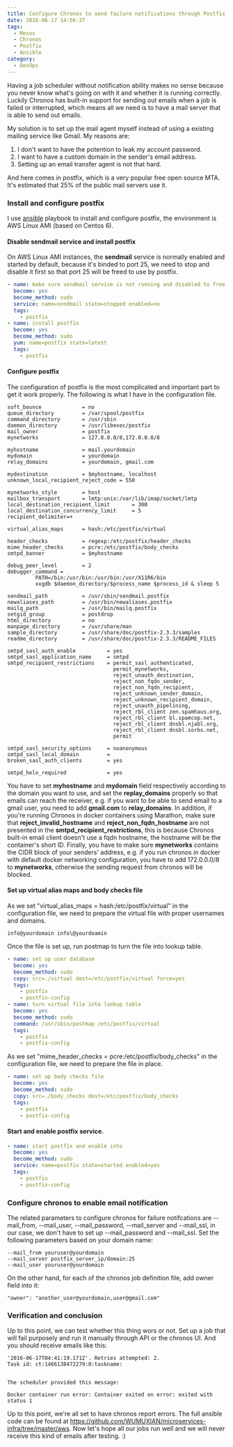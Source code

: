 ```yaml
---
title: Configure Chronos to send failure notifications through Postfix
date: 2016-06-17 14:56:37
tags: 
  - Mesos 
  - Chronos
  - Postfix
  - Ansible
category: 
  - DevOps
---
```


Having a job scheduler without notification ability makes no sense because you never know what's going on with it and whether it is running correctly. Luckily Chronos has built-in support for sending out emails when a job is failed or interrupted, which means all we need is to have a mail server that is able to send out emails.

My solution is to set up the mail agent myself instead of using a existing mailing service like Gmail. My reasons are:
1. I don't want to have the potention to leak my account password.
2. I want to have a custom domain in the sender's email address.
3. Setting up an email transfer agent is not that hard.

And here comes in postfix, which is a very popular free open source MTA. It's estimated that 25% of the public mail servers use it.

### Install and configure postfix

I use [ansible](https://www.ansible.com/) playbook to install and configure postfix, the environment is AWS Linux AMI (based on Centos 6).

#### Disable sendmail service and install postfix
On AWS Linux AMI instances, the **sendmail** service is normally enabled and started by default, because it's binded to port 25, we need to stop and disable it first so that port 25 will be freed to use by postfix.
```yml
- name: make sure sendmail service is not running and disabled to free port 25
  become: yes
  become_method: sudo
  service: name=sendmail state=stopped enabled=no
  tags:
    - postfix
- name: install postfix
  become: yes
  become_method: sudo
  yum: name=postfix state=latest
  tags:
    - postfix
```

#### Configure postfix
The configuration of postfix is the most complicated and important part to get it work properly. The following is what I have in the configuration file.
```
soft_bounce             = no
queue_directory         = /var/spool/postfix
command_directory       = /usr/sbin
daemon_directory        = /usr/libexec/postfix
mail_owner              = postfix
mynetworks              = 127.0.0.0/8,172.0.0.0/8

myhostname              = mail.yourdomain
mydomain                = yourdomain
relay_domains           = yourdomain, gmail.com

mydestination           = $myhostname, localhost
unknown_local_recipient_reject_code = 550

mynetworks_style        = host
mailbox_transport       = lmtp:unix:/var/lib/imap/socket/lmtp
local_destination_recipient_limit       = 300
local_destination_concurrency_limit     = 5
recipient_delimiter=+

virtual_alias_maps      = hash:/etc/postfix/virtual

header_checks           = regexp:/etc/postfix/header_checks
mime_header_checks      = pcre:/etc/postfix/body_checks
smtpd_banner            = $myhostname

debug_peer_level        = 2
debugger_command =
         PATH=/bin:/usr/bin:/usr/bin:/usr/X11R6/bin
         xxgdb $daemon_directory/$process_name $process_id & sleep 5

sendmail_path           = /usr/sbin/sendmail.postfix
newaliases_path         = /usr/bin/newaliases.postfix
mailq_path              = /usr/bin/mailq.postfix
setgid_group            = postdrop
html_directory          = no
manpage_directory       = /usr/share/man
sample_directory        = /usr/share/doc/postfix-2.3.3/samples
readme_directory        = /usr/share/doc/postfix-2.3.3/README_FILES

smtpd_sasl_auth_enable          = yes
smtpd_sasl_application_name     = smtpd
smtpd_recipient_restrictions    = permit_sasl_authenticated,
                                  permit_mynetworks,
                                  reject_unauth_destination,
                                  reject_non_fqdn_sender,
                                  reject_non_fqdn_recipient,
                                  reject_unknown_sender_domain,
                                  reject_unknown_recipient_domain,
                                  reject_unauth_pipelining,
                                  reject_rbl_client zen.spamhaus.org,
                                  reject_rbl_client bl.spamcop.net,
                                  reject_rbl_client dnsbl.njabl.org,
                                  reject_rbl_client dnsbl.sorbs.net,
                                  permit

smtpd_sasl_security_options     = noanonymous
smtpd_sasl_local_domain         =
broken_sasl_auth_clients        = yes

smtpd_helo_required             = yes
```
You have to set **myhostname** and **mydomain** field respectively according to the domain you want to use, and set the **replay_domains** properly so that emails can reach the receiver, e.g. if you want to be able to send email to a gmail user, you need to add **gmail.com** to **relay_domains**. In addition, if you're running Chronos in docker containers using Marathon, make sure that **reject_invalid_hostname** and **reject_non_fqdn_hostname** are not presented in the **smtpd_recipient_restrictions**, this is because Chronos built-in email client doesn't use a fqdn hostname, the hostname will be the container's short ID. Finally, you have to make sure **mynetworks** contains the CIDR block of your senders' address, e.g. if you run chronos in docker with default docker networking configuration, you have to add 172.0.0.0/8 to **mynetworks**, otherwise the sending request from chronos will be blocked.

#### Set up virtual alias maps and body checks file
As we set "virtual_alias_maps      = hash:/etc/postfix/virtual" in the configuration file, we need to prepare the virtual file with proper usernames and domains.
```
info@yourdomain info\@yourdoamin
```
Once the file is set up, run postmap to turn the file into lookup table.
```yml
- name: set up user database
  become: yes
  become_method: sudo
  copy: src=./virtual dest=/etc/postfix/virtual force=yes
  tags:
    - postfix
    - postfix-config
- name: turn virtual file into lookup table
  become: yes
  become_method: sudo
  command: /usr/sbin/postmap /etc/postfix/virtual
  tags:
    - postfix
    - postfix-config
```
As we set "mime_header_checks      = pcre:/etc/postfix/body_checks" in the configuration file, we need to prepare the file in place.
```yml
- name: set up body checks file
  become: yes
  become_method: sudo
  copy: src=./body_checks dest=/etc/postfix/body_checks
  tags:
    - postfix
    - postfix-config
```

#### Start and enable postfix service.
```yml
- name: start postfix and enable into
  become: yes
  become_method: sudo
  service: name=postfix state=started enabled=yes
  tags:
    - postfix
    - postfix-config
```

### Configure chronos to enable email notification
The related parameters to configure chronos for failure notifcations are --mail_from, --mail_user, --mail_password, --mail_server and --mail_ssl, in our case, we don't have to set up --mail_password and --mail_ssl. Set the following parameters based on your domain name:
```
--mail_from youruser@yourdomain
--mail_server postfix_server_ip/domain:25
--mail_user youruser@yourdomain
```
On the other hand, for each of the chronos job definition file, add owner field into it:
```
"owner": "another_user@yourdomain,user@gmail.com" 
```

### Verification and conclusion
Up to this point, we can test whether this thing wors or not. Set up a job that will fail purposely and run it manually through API or the chronos UI. And you should receive emails like this:
```
'2016-06-17T04:41:19.171Z'. Retries attempted: 2.
Task id: ct:1466138472279:0:taskname:


The scheduler provided this message:

Docker container run error: Container exited on error: exited with status 1
```
Up to this point, we're all set to have chronos report errors. The full ansible code can be found at https://github.com/WUMUXIAN/microservices-infra/tree/master/aws. Now let's hope all our jobs run well and we will never receive this kind of emails after testing. :)


